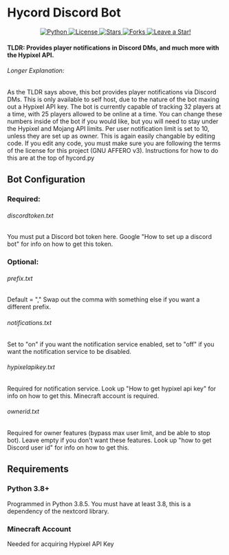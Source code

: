 # Hycord Discord Bot

<p align="center">
  <a href="https://github.com/ProfessorPiggos/HyCord/search?l=Python">
    <img src="https://img.shields.io/badge/language-python-blue?color=ffd343" alt="Python" />
  </a>
  <a href="https://github.com/ProfessorPiggos/HyCord/blob/master/LICENSE">
    <img src="https://img.shields.io/github/license/ProfessorPiggos/HyCord" alt="License" />
  </a>
  <a href="https://github.com/ProfessorPiggos/HyCord/stargazers">
    <img src="https://img.shields.io/github/stars/ProfessorPiggos/HyCord" alt="Stars" />
  </a>
  <a href="https://github.com/ProfessorPiggos/HyCord/network/members">
    <img src="https://img.shields.io/github/forks/ProfessorPiggos/HyCord" alt="Forks" />
  </a>
  <a href="https://github.com/ProfessorPiggos/HyCord/stargazers">
    <img src="https://img.shields.io/static/v1?label=%F0%9F%8C%9F&message=If%20You%20Find%20This%20Useful!&style=style=flat&color=33ff33" alt="Leave a Star!"/>
  </a>
</p>

#### TLDR: Provides player notifications in Discord DMs, and much more with the Hypixel API.

###### Longer Explanation:
As the TLDR says above, this bot provides player notifications via Discord DMs. This is only available to self host, due to the nature of the bot maxing out a Hypixel API key. The bot is currently capable of tracking 32 players at a time, with 25 players allowed to be online at a time. You can change these numbers inside of the bot if you would like, but you will need to stay under the Hypixel and Mojang API limits. Per user notification limit is set to 10, unless they are set up as owner. This is again easily changable by editing code. If you edit any code, you must make sure you are following the terms of the license for this project (GNU AFFERO v3). Instructions for how to do this are at the top of hycord.py

## Bot Configuration
### Required:
###### discordtoken.txt
You must put a Discord bot token here. Google "How to set up a discord bot" for info on how to get this token.
### Optional:
###### prefix.txt
Default = ","
Swap out the comma with something else if you want a different prefix.
###### notifications.txt
Set to "on" if you want the notification service enabled, set to "off" if you want the notification service to be disabled.
###### hypixelapikey.txt
Required for notification service. Look up "How to get hypixel api key" for info on how to get this. Minecraft account is required.
###### ownerid.txt
Required for owner features (bypass max user limit, and be able to stop bot). Leave empty if you don't want these features. Look up "how to get Discord user id" for info on how to get this.

## Requirements
### Python 3.8+
Programmed in Python 3.8.5. You must have at least 3.8, this is a dependency of the nextcord library.
### Minecraft Account
Needed for acquiring Hypixel API Key